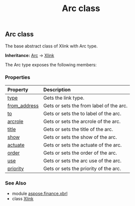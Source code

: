 ﻿---
title: Arc class
second_title: Aspose.Finance for Python via .NET API References
description: 
type: docs
weight: 10
url: /python-net/aspose.finance.xbrl/arc/
is_root: false
---

## Arc class

The base abstract class of Xlink with Arc type.



**Inheritance:** [Arc](/finance/python-net/aspose.finance.xbrl/arc) → 
[Xlink](/finance/python-net/aspose.finance.xbrl/xlink)



The Arc type exposes the following members:

### Properties
| Property | Description |
| :- | :- |
| [type](/finance/python-net/aspose.finance.xbrl/arc/type) | Gets the link type. |
| [from_address](/finance/python-net/aspose.finance.xbrl/arc/from_address) | Gets or sets the from label of the arc. |
| [to](/finance/python-net/aspose.finance.xbrl/arc/to) | Gets or sets the to label of the arc. |
| [arcrole](/finance/python-net/aspose.finance.xbrl/arc/arcrole) | Gets or sets the arcrole of the arc. |
| [title](/finance/python-net/aspose.finance.xbrl/arc/title) | Gets or sets the title of the arc. |
| [show](/finance/python-net/aspose.finance.xbrl/arc/show) | Gets or sets the show of the arc. |
| [actuate](/finance/python-net/aspose.finance.xbrl/arc/actuate) | Gets or sets the actuate of the arc. |
| [order](/finance/python-net/aspose.finance.xbrl/arc/order) | Gets or sets the order of the arc. |
| [use](/finance/python-net/aspose.finance.xbrl/arc/use) | Gets or sets the arc use of the arc. |
| [priority](/finance/python-net/aspose.finance.xbrl/arc/priority) | Gets or sets the priority of the arc. |


### See Also

* module [aspose.finance.xbrl](../)
* class [Xlink](/finance/python-net/aspose.finance.xbrl/xlink)
